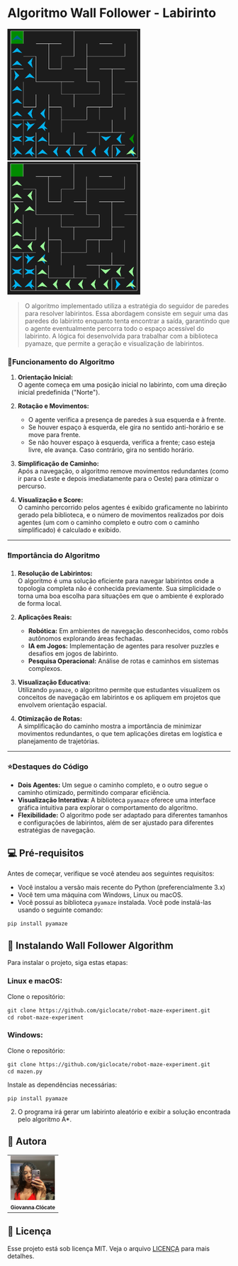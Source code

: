 # Algoritmo Wall Follower - Labirinto

<img src="img/azul.jpeg" alt="Exemplo imagem" width="300px;">
<img src="img/verde.jpeg" alt="caminho verde"width="300px;">

> O algoritmo implementado utiliza a estratégia do seguidor de paredes para resolver labirintos. Essa abordagem consiste em seguir uma das paredes do labirinto enquanto tenta encontrar a saída, garantindo que o agente eventualmente percorra todo o espaço acessível do labirinto. A lógica foi desenvolvida para trabalhar com a biblioteca pyamaze, que permite a geração e visualização de labirintos.

### 📌Funcionamento do Algoritmo

1. **Orientação Inicial:**  
   O agente começa em uma posição inicial no labirinto, com uma direção inicial predefinida ("Norte").
   
2. **Rotação e Movimentos:**  
   - O agente verifica a presença de paredes à sua esquerda e à frente.  
   - Se houver espaço à esquerda, ele gira no sentido anti-horário e se move para frente.  
   - Se não houver espaço à esquerda, verifica a frente; caso esteja livre, ele avança. Caso contrário, gira no sentido horário.  

3. **Simplificação de Caminho:**  
   Após a navegação, o algoritmo remove movimentos redundantes (como ir para o Leste e depois imediatamente para o Oeste) para otimizar o percurso.

4. **Visualização e Score:**  
   O caminho percorrido pelos agentes é exibido graficamente no labirinto gerado pela biblioteca, e o número de movimentos realizados por dois agentes (um com o caminho completo e outro com o caminho simplificado) é calculado e exibido.

---

### ❗Importância do Algoritmo

1. **Resolução de Labirintos:**  
   O algoritmo é uma solução eficiente para navegar labirintos onde a topologia completa não é conhecida previamente. Sua simplicidade o torna uma boa escolha para situações em que o ambiente é explorado de forma local.

2. **Aplicações Reais:**  
   - **Robótica:** Em ambientes de navegação desconhecidos, como robôs autônomos explorando áreas fechadas.  
   - **IA em Jogos:** Implementação de agentes para resolver puzzles e desafios em jogos de labirinto.  
   - **Pesquisa Operacional:** Análise de rotas e caminhos em sistemas complexos.

3. **Visualização Educativa:**  
   Utilizando `pyamaze`, o algoritmo permite que estudantes visualizem os conceitos de navegação em labirintos e os apliquem em projetos que envolvem orientação espacial.

4. **Otimização de Rotas:**  
   A simplificação do caminho mostra a importância de minimizar movimentos redundantes, o que tem aplicações diretas em logística e planejamento de trajetórias.

---

### ⭐Destaques do Código

- **Dois Agentes:** Um segue o caminho completo, e o outro segue o caminho otimizado, permitindo comparar eficiência.
- **Visualização Interativa:** A biblioteca `pyamaze` oferece uma interface gráfica intuitiva para explorar o comportamento do algoritmo.
- **Flexibilidade:** O algoritmo pode ser adaptado para diferentes tamanhos e configurações de labirintos, além de ser ajustado para diferentes estratégias de navegação.


## 💻 Pré-requisitos

Antes de começar, verifique se você atendeu aos seguintes requisitos:

- Você instalou a versão mais recente do Python (preferencialmente 3.x)
- Você tem uma máquina com Windows, Linux ou macOS.
- Você possui as biblioteca `pyamaze` instalada. Você pode instalá-las usando o seguinte comando:

```
pip install pyamaze
```

## 🚀 Instalando Wall Follower Algorithm 

Para instalar o projeto, siga estas etapas:

### Linux e macOS:

Clone o repositório:

```
git clone https://github.com/giclocate/robot-maze-experiment.git
cd robot-maze-experiment
```

### Windows:

Clone o repositório:

```
git clone https://github.com/giclocate/robot-maze-experiment.git
cd mazen.py
```

Instale as dependências necessárias:

```
pip install pyamaze
```

2. O programa irá gerar um labirinto aleatório e exibir a solução encontrada pelo algoritmo A*.

## 🤝 Autora

<table>
  <tr>
    <td align="center">
      <a href="https://github.com/giclocate" title="Usuário">
        <img src="img/giovanna.jpeg" width="100px;" alt="Giovanna"/><br>
        <sub>
          <b>Giovanna Clócate</b>
        </sub>
      </a>
    </td>
  </tr>
</table>

## 📝 Licença

Esse projeto está sob licença MIT. Veja o arquivo [LICENÇA](LICENSE.md) para mais detalhes.
